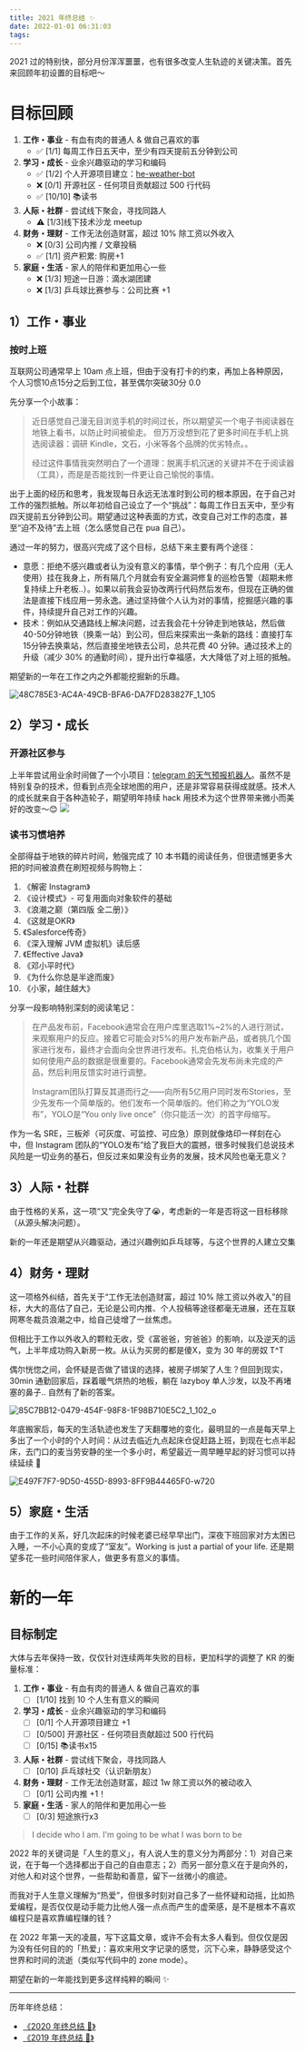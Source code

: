 ```yaml
---
title: 2021 年终总结 ✨
date: 2022-01-01 06:31:03
tags:
---
```



2021 过的特别快，部分月份浑浑噩噩，也有很多改变人生轨迹的关键决策。首先来回顾年初设置的目标吧～

<!--more-->

# 目标回顾

1. **工作・事业** - 有血有肉的普通人 & 做自己喜欢的事
    - ✅ [1/1] 每周工作日五天中，至少有四天提前五分钟到公司
2. **学习・成长** - 业余兴趣驱动的学习和编码 
    - ✅ [1/2] 个人开源项目建立：[he-weather-bot](https://github.com/daya0576/he-weather-bot)
    - ❌ [0/1] 开源社区 - 任何项目贡献超过 500 行代码
    - ✅ [10/10] 📚读书
3. **人际・社群** - 尝试线下聚会，寻找同路人
    - ⚠️ [1/3]线下技术沙龙 meetup
4. **财务・理财** - 工作无法创造财富，超过 10% 除工资以外收入
    - ❌ [0/3] 公司内推 / 文章投稿
    - ✅ [1/1] 资产积累: 购房+1
5. **家庭・生活** - 家人的陪伴和更加用心一些
    - ❌ [1/3] 短途一日游：滴水湖团建
    - ❌ [1/3] 乒乓球比赛参与：公司比赛 +1

## 1）工作・事业 

### 按时上班

互联网公司通常早上 10am 点上班，但由于没有打卡的约束，再加上各种原因，个人习惯10点15分之后到工位，甚至偶尔突破30分 0.0

先分享一个小故事：

> 近日感觉自己漫无目浏览手机的时间过长，所以期望买一个电子书阅读器在地铁上看书，以防止时间被偷走。
但万万没想到花了更多时间在手机上挑选阅读器：调研 Kindle，文石，小米等各个品牌的优劣特点。。 
> 
> 经过这件事情我突然明白了一个道理：脱离手机沉迷的关键并不在于阅读器（工具），而是是否能找到一件更让自己愉悦的事情。 

出于上面的经历和思考，我发现每日永远无法准时到公司的根本原因，在于自己对工作的强烈抵触。所以年初给自己设立了一个“挑战”：每周工作日五天中，至少有四天提前五分钟到公司。期望通过这种表面的方式，改变自己对工作的态度，甚至“迫不及待”去上班（怎么感觉自己在 pua 自己）。

通过一年的努力，很高兴完成了这个目标，总结下来主要有两个途径：
- 意愿：拒绝不感兴趣或者认为没有意义的事情，举个例子：有几个应用（无人使用）挂在我身上，所有隔几个月就会有安全漏洞修复的巡检告警（超期未修复持续上升老板..）。如果以前我会妥协改两行代码然后发布，但现在正确的做法是直接下线应用一劳永逸。通过坚持做个人认为对的事情，挖掘感兴趣的事件，持续提升自己对工作的兴趣。
- 技术：例如从交通路线上解决问题，过去我会花十分钟走到地铁站，然后做40-50分钟地铁（换乘一站）到公司，但后来探索出一条新的路线：直接打车 15分钟去换乘站，然后直接坐地铁去公司，总共花费 40 分钟。通过技术上的升级（减少 30% 的通勤时间），提升出行幸福感，大大降低了对上班的抵触。

期望新的一年在工作之内之外都能挖掘新的乐趣。

![48C785E3-AC4A-49CB-BFA6-DA7FD283827F_1_105](/images/blog/48C785E3-AC4A-49CB-BFA6-DA7FD283827F_1_105_c.jpeg)



## 2）学习・成长

### 开源社区参与

上半年尝试用业余时间做了一个小项目：[telegram 的天气预报机器人](https://github.com/daya0576/he-weather-bot)。虽然不是特别复杂的技术，但看到点亮全球地图的用户，还是非常容易获得成就感。技术人的成长就来自于各种造轮子，期望明年持续 hack 用技术为这个世界带来微小而美好的改变～😊
![](/images/blog/16409330203087.jpg)

### 读书习惯培养
全部得益于地铁的碎片时间，勉强完成了 10 本书籍的阅读任务，但很遗憾更多大把的时间被浪费在刷短视频与购物上：

1. 《解密 Instagram》
2. 《设计模式》- 可复用面向对象软件的基础 
3. 《浪潮之巅（第四版 全二册）》
4. 《这就是OKR》
5. 《Salesforce传奇》
6. 《深入理解 JVM 虚拟机》读后感
7. 《Effective Java》
8. 《邓小平时代》
9. 《为什么你总是半途而废》
10. 《小家，越住越大》

分享一段影响特别深刻的阅读笔记：

> 在产品发布前，Facebook通常会在用户库里选取1%~2%的人进行测试，来观察用户的反应。接着它可能会对5%的用户发布新产品，或者挑几个国家进行发布，最终才会面向全世界进行发布。扎克伯格认为，收集关于用户如何使用产品的数据是很重要的。Facebook通常会先发布尚未完成的产品，然后利用反馈实时进行调整。
> 
> Instagram团队打算反其道而行之——向所有5亿用户同时发布Stories，至少先发布一个简单版的。他们发布一个简单版的。他们称之为“YOLO发布”，YOLO是“You only live once”（你只能活一次）的首字母缩写。

作为一名 SRE，三板斧（可灰度、可监控、可应急）原则就像烙印一样刻在心中，但 Instagram 团队的“YOLO发布”给了我巨大的震撼，很多时候我们总说技术风险是一切业务的基石，但反过来如果没有业务的发展，技术风险也毫无意义？

## 3）人际・社群

由于性格的关系，这一项“又”完全失守了😭，考虑新的一年是否将这一目标移除（从源头解决问题）。

新的一年还是期望从兴趣驱动，通过兴趣例如乒乓球等，与这个世界的人建立交集


## 4）财务・理财

这一项格外纠结，首先关于“工作无法创造财富，超过 10% 除工资以外收入”的目标，大大的高估了自己，无论是公司内推、个人投稿等途径都毫无进展，还在互联网寒冬裁员浪潮之中，给自己徒增了一丝焦虑。

但相比于工作以外收入的颗粒无收，受《富爸爸，穷爸爸》的影响，以及逆天的运气，上半年成功购入新房一枚。从认为买房的都是傻X，变为 30 年的房奴 T^T 

偶尔恍惚之间，会怀疑是否做了错误的选择，被房子绑架了人生？但回到现实，30min 通勤回家后，踩着暖气烘热的地板，躺在 lazyboy 单人沙发，以及不再堵塞的鼻子.. 自然有了新的答案。

![85C7BB12-0479-454F-98F8-1F98B710E5C2_1_102_o](/images/blog/85C7BB12-0479-454F-98F8-1F98B710E5C2_1_102_o.jpeg)

年底搬家后，每天的生活轨迹也发生了天翻覆地的变化，最明显的一点是每天早上多出了一个小时的个人时间：从过去临近九点起床仓促赶路上班，到现在七点半起床，去门口的麦当劳安静的坐一个多小时，希望最近一周早睡早起的好习惯可以持续延续 🥰 

![E497F7F7-9D50-455D-8993-8FF9B44465F0-w720](/images/blog/E497F7F7-9D50-455D-8993-8FF9B44465F0.jpeg)

## 5）家庭・生活

由于工作的关系，好几次起床的时候老婆已经早早出门，深夜下班回家对方太困已入睡，一不小心真的变成了“室友”。Working is just a partial of your life. 还是期望多花一些时间陪伴家人，做更多有意义的事情。

# 新的一年

## 目标制定

大体与去年保持一致，仅仅针对连续两年失败的目标，更加科学的调整了 KR 的衡量标准：

1. **工作・事业** - 有血有肉的普通人 & 做自己喜欢的事
    - [ ] [1/10] 找到 10 个人生有意义的瞬间
2. **学习・成长** - 业余兴趣驱动的学习和编码 
    - [ ] [0/1] 个人开源项目建立 +1 
    - [ ] [0/500] 开源社区 - 任何项目贡献超过 500 行代码
    - [ ] [0/15] 📚读书x15
3. **人际・社群** - 尝试线下聚会，寻找同路人
    - [ ] [0/10] 乒乓球社交（认识新朋友）
4. **财务・理财** - 工作无法创造财富，超过 1w 除工资以外的被动收入
    - [ ] [0/1] 公司内推 +1！
5. **家庭・生活** - 家人的陪伴和更加用心一些
    - [ ] [0/3] 短途旅行x3

> I decide who I am. I'm going to be what I was born to be 

2022 年的关键词是「人生的意义」，有人说人生的意义分为两部分：1）对自己来说，在于每一个选择都出于自己的自由意志；2）而另一部分意义在于是向外的，对他人和对这个世界，一些帮助和善意，留下一丝微小的痕迹。   

而我对于人生意义理解为“热爱”，但很多时刻对自己多了一些怀疑和动摇，比如热爱编程，是否仅仅是动手能力比他人强一点点而产生的虚荣感，是不是根本不喜欢编程只是喜欢靠编程赚的钱？

在 2022 年第一天的凌晨，写下这篇文章，或许不会有太多人看到。但仅仅是因为没有任何目的的「热爱」：喜欢来用文字记录的感觉，沉下心来，静静感受这个世界和时间的流逝（类似写代码中的 zone mode）。

期望在新的一年能找到更多这样纯粹的瞬间 ✨

---

历年年终总结：
- [《2020 年终总结 🥳》](/blog/20210228/2020-summary/)
- [《2019 年终总结 🎉》](/blog/20200119/2019-summary/)

